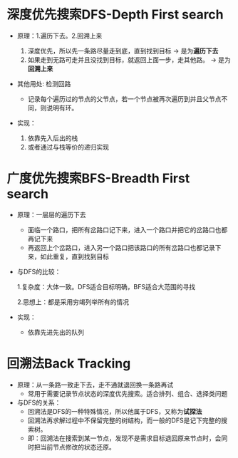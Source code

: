# 深度优先搜索DFS-Depth First search

- 原理：1.遍历下去。2.回溯上来

  1. 深度优先，所以先一条路尽量走到底，直到找到目标   ->  是为**遍历下去**
  2. 如果走到无路可走并且没找到目标，就返回上面一步，走其他路。 -> 是为**回溯上来**

- 其他用处: 检测回路

  - 记录每个遍历过的节点的父节点，若一个节点被再次遍历到并且父节点不同，则说明有环。

- 实现：

  1. 依靠先入后出的栈
  2. 或者通过与栈等价的递归实现

# 广度优先搜索BFS-Breadth First search

- 原理：一层层的遍历下去

  - 面临一个路口，把所有岔路口记下来，进入一个路口并把它的岔路口也都再记下来
  - 再返回上个岔路口，进入另一个路口把该路口的所有岔路口也都记录下来，如此重复，直到找到目标

- 与DFS的比较：

  1.复杂度：大体一致。DFS适合目标明确，BFS适合大范围的寻找

  2.思想上：都是采用穷竭列举所有的情况

- 实现：

  - 依靠先进先出的队列

# 回溯法Back Tracking

- 原理：从一条路一致走下去，走不通就退回换一条路再试
  - 常用于需要记录节点状态的深度优先搜索。适合排列、组合、选择类问题
- 与DFS的关系：
  - 回溯法是DFS的一种特殊情况，所以他属于DFS，又称为**试探法**
  - 回溯法再求解过程中不保留完整的树结构，而一般的DFS是记下完整的搜索树。
  - 即：回溯法在搜索到某一节点，发现不是需求目标退回原来节点时，会同时把当前节点修改的状态还原。

  

  
